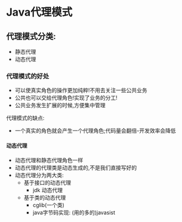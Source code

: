 # Java代理模式

## 代理模式分类:

+ 静态代理
+ 动态代理

### 代理模式的好处

+ 可以使真实角色的操作更加纯粹!不用去关注一些公共业务
+ 公共也可以交给代理角色!实现了业务的分工!
+ 公共业务发生扩展的时候,方便集中管理

代理模式的缺点:

+ 一个真实的角色就会产生一个代理角色;代码量会翻倍-开发效率会降低

#### 动态代理

+ 动态代理和静态代理角色一样
+ 动态代理的代理类是动态生成的,不是我们直接写好的
+ 动态代理分为两大类:
  + 基于接口的动态代理
    + jdk 动态代理
  + 基于类的动态代理
    + cglib(一个类)
    + java字节码实现: (用的多的)javasist